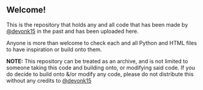 ## Welcome!

This is the repository that holds any and all code that has been made by [@devonk15](https://github.com/devonk15) in the past and has been uploaded here. 

Anyone is more than welcome to check each and all Python and HTML files to have inspiration or build onto them.

**NOTE:** This repository can be treated as an archive, and is not limited to someone taking this code and building onto, or modifying said code. If you do decide to build onto &/or modify any code, please do not distribute this without any credits to [@devonk15](https://github.com/devonk15)  
